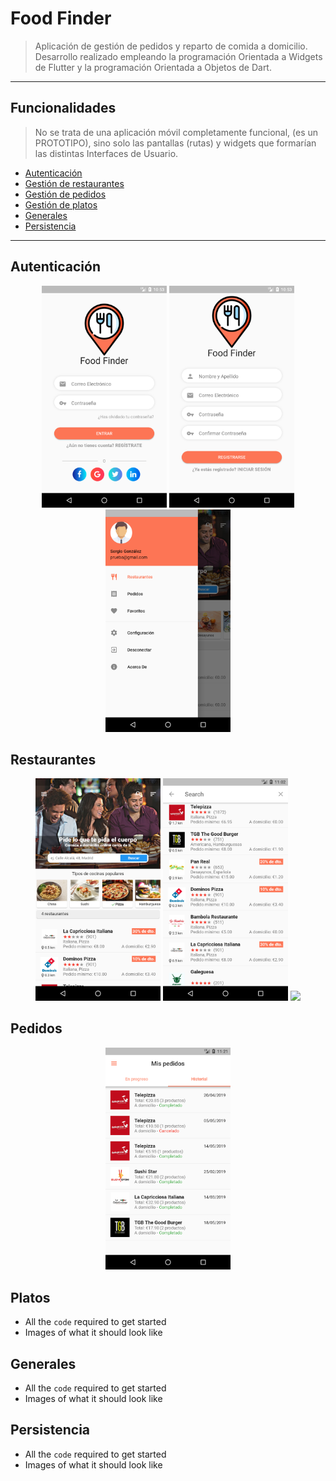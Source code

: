 # Food Finder
> Aplicación de gestión de pedidos y reparto de comida a domicilio.
> Desarrollo realizado empleando la programación Orientada a Widgets de Flutter y la programación Orientada a Objetos de Dart.
---

## Funcionalidades
> No se trata de una aplicación móvil completamente funcional, (es un PROTOTIPO), sino solo las pantallas (rutas) y widgets que formarían
>las distintas Interfaces de Usuario.
- [Autenticación](#autenticación)
- [Gestión de restaurantes](#restaurantes)
- [Gestión de pedidos](#pedidos)
- [Gestión de platos](#platos)
- [Generales](#generales)
- [Persistencia](#persistencia)
---

## Autenticación
<p align="center">
<img src="/icons/capturas/login.png" width="200"> <img src="/icons/capturas/signup.png" width="200"> <img src="/icons/capturas/drawer.png" width="200">
</p>


## Restaurantes

<p align="center">
<img src="/icons/capturas/home.png" width="200"> <img src="/icons/capturas/searchRestaurante.png" width="200"> <img src="/icons/capturas/busquedaRestaurantes.gif" width="200">
</p>




## Pedidos

<p align="center">
<img src="/icons/capturas/historicoPedidos.png" width="200"> 
</p>


## Platos

- All the `code` required to get started
- Images of what it should look like

## Generales

- All the `code` required to get started
- Images of what it should look like


## Persistencia

- All the `code` required to get started
- Images of what it should look like
